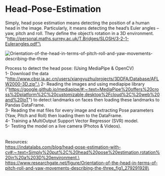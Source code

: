 # Head-Pose-Estimation

Simply, head pose estimation means detecting the position of a human head in the image. Particularly, it means detecting the head’s Euler angles – yaw, pitch and roll. They define the object’s rotation in a 3D environment.\
"http://personal.maths.surrey.ac.uk/T.Bridges/SLOSH/3-2-1-Eulerangles.pdf"\


![Orientation-of-the-head-in-terms-of-pitch-roll-and-yaw-movements-describing-the-three](https://user-images.githubusercontent.com/31386584/173678706-5d1c1908-80ae-491d-950d-3e946ab44900.png)


Process to detect the head pose: (Using MediaPipe & OpenCV)\
1- Download the data "http://www.cbsr.ia.ac.cn/users/xiangyuzhu/projects/3DDFA/Database/AFLW2000-3D.zip".\
2- Reading the images and using mediapipe library ("https://google.github.io/mediapipe/#:~:text=MediaPipe%20offers%20cross%2Dplatform%2C%20customizable,desktop%2Fcloud%2C%20web%20and%20IoT") to detect landmarks on faces then loading these landmarks to Pandas DataFrame.\
3- Reading the mat files for every image and extracting Pose parameters (Yaw, Pitch and Roll) then loading them to the DataFrame.\
4- Training a MultiOutput Support Vector Regressor (SVR) model.\
5- Testing the model on a live camera (Photos & Videos).\
\
\
Resources:\
https://indatalabs.com/blog/head-pose-estimation-with-cv#:~:text=Simply%20put%2C%20head%20pose%20estimation,rotation%20in%20a%203D%20environment.\
https://www.researchgate.net/figure/Orientation-of-the-head-in-terms-of-pitch-roll-and-yaw-movements-describing-the-three_fig1_279291928\
